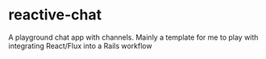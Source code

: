 # reactive-chat
A playground chat app with channels. Mainly a template for me to play with integrating React/Flux into a Rails workflow
